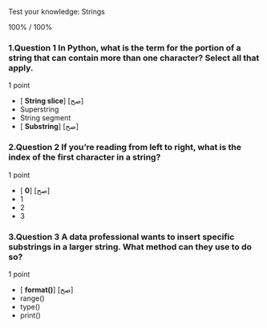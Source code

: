 Test your knowledge: Strings


100% / 100%



### 1.Question 1 In Python, what is the term for the portion of a string that can contain more than one character? Select all that apply. 

1 point

* [ **String slice**] [صح]
* Superstring
* String segment
* [ **Substring**] [صح]


###  2.Question 2 If you’re reading from left to right, what is the index of the first character in a string? 

1 point

* [ **0**] [صح]
* 1
* 2
* 3

###  3.Question 3 A data professional wants to insert specific substrings in a larger string. What method can they use to do so?

1 point

* [ **format()**] [صح]
* range()
* type()
* print()
















